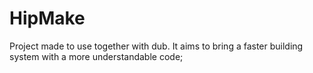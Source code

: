 # HipMake
Project made to use together with dub. It aims to bring a faster building system with a more understandable code;
